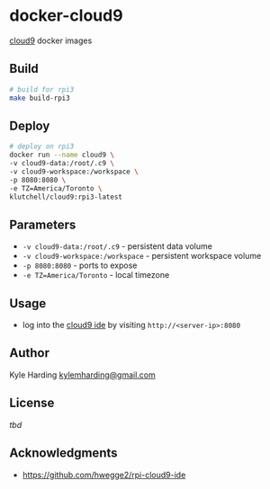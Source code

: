 # docker-cloud9

[cloud9](https://c9.io/) docker images

## Build

```bash
# build for rpi3
make build-rpi3
```

## Deploy

```bash
# deploy on rpi3
docker run --name cloud9 \
-v cloud9-data:/root/.c9 \
-v cloud9-workspace:/workspace \
-p 8080:8080 \
-e TZ=America/Toronto \
klutchell/cloud9:rpi3-latest
```

## Parameters

* `-v cloud9-data:/root/.c9` - persistent data volume
* `-v cloud9-workspace:/workspace` - persistent workspace volume
* `-p 8080:8080` - ports to expose
* `-e TZ=America/Toronto` - local timezone

## Usage

* log into the [cloud9 ide](https://c9.io/) by visiting `http://<server-ip>:8080`

## Author

Kyle Harding <kylemharding@gmail.com>

## License

_tbd_

## Acknowledgments

* https://github.com/hwegge2/rpi-cloud9-ide
